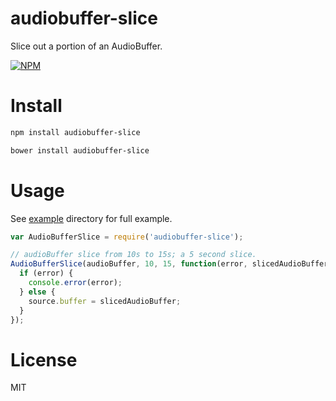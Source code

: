# audiobuffer-slice

Slice out a portion of an AudioBuffer.

[![NPM](https://nodei.co/npm/audiobuffer-slice.png)](https://nodei.co/npm/audiobuffer-slice)

# Install

```bash
npm install audiobuffer-slice
```

```bash
bower install audiobuffer-slice
```

# Usage

See [example]() directory for full example.

```javascript
var AudioBufferSlice = require('audiobuffer-slice');

// audioBuffer slice from 10s to 15s; a 5 second slice.
AudioBufferSlice(audioBuffer, 10, 15, function(error, slicedAudioBuffer) {
  if (error) {
    console.error(error);
  } else {
    source.buffer = slicedAudioBuffer;
  }
});
```

# License

MIT
